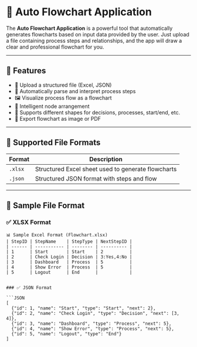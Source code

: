 # 🧩 Auto Flowchart Application

The **Auto Flowchart Application** is a powerful tool that automatically generates flowcharts based on input data provided by the user. Just upload a file containing process steps and relationships, and the app will draw a clear and professional flowchart for you.

---

## 🚀 Features

- 📂 Upload a structured file (Excel, JSON)
- 🔄 Automatically parse and interpret process steps
- 🖼️ Visualize process flow as a flowchart
- 🧠 Intelligent node arrangement
- 🎨 Supports different shapes for decisions, processes, start/end, etc.
- 💾 Export flowchart as image or PDF

---

## 📁 Supported File Formats

| Format | Description |
|--------|-------------|
| `.xlsx`| Structured Excel sheet used to generate flowcharts |
| `.json`| Structured JSON format with steps and flow         |

---

## 📌 Sample File Format

### ✅ XLSX Format

```XLSX
📊 Sample Excel Format (Flowchart.xlsx)
| StepID | StepName    | StepType | NextStepID |
| ------ | ----------- | -------- | ---------- |
| 1      | Start       | Start    | 2          |
| 2      | Check Login | Decision | 3:Yes,4:No |
| 3      | Dashboard   | Process  | 5          |
| 4      | Show Error  | Process  | 5          |
| 5      | Logout      | End      |            |
	

### ✅ JSON Format

```JSON
[
  {"id": 1, "name": "Start", "type": "Start", "next": 2},
  {"id": 2, "name": "Check Login", "type": "Decision", "next": [3, 4]},
  {"id": 3, "name": "Dashboard", "type": "Process", "next": 5},
  {"id": 4, "name": "Show Error", "type": "Process", "next": 5},
  {"id": 5, "name": "Logout", "type": "End"}
]
